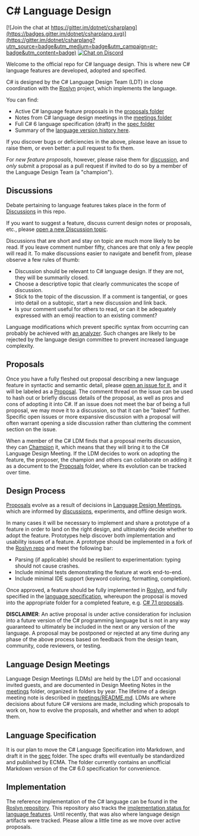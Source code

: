 # C# Language Design

[![Join the chat at https://gitter.im/dotnet/csharplang](https://badges.gitter.im/dotnet/csharplang.svg)](https://gitter.im/dotnet/csharplang?utm_source=badge&utm_medium=badge&utm_campaign=pr-badge&utm_content=badge) [![Chat on Discord](https://discordapp.com/api/guilds/143867839282020352/widget.png)](https://aka.ms/dotnet-discord-csharp)

Welcome to the official repo for C# language design. This is where new C# language features are developed, adopted and specified.

C# is designed by the C# Language Design Team (LDT) in close coordination with the [Roslyn](https://github.com/dotnet/roslyn) project, which implements the language.

You can find:

- Active C# language feature proposals in the [proposals folder](proposals)
- Notes from C# language design meetings in the [meetings folder](meetings)
- Full C# 6 language specification (draft) in the [spec folder](spec)
- Summary of the [language version history here](Language-Version-History.md).

If you discover bugs or deficiencies in the above, please leave an issue to raise them, or even better: a pull request to fix them.

For *new feature proposals*, however, please raise them for [discussion](https://github.com/dotnet/csharplang/labels/Discussion), and *only* submit a proposal as a pull request if invited to do so by a member of the Language Design Team (a "champion").

## Discussions

Debate pertaining to language features takes place in the form of [Discussions](https://github.com/dotnet/csharplang/discussions) in this repo.

If you want to suggest a feature, discuss current design notes or proposals, etc., please [open a new Discussion topic](https://github.com/dotnet/csharplang/discussions/new).

Discussions that are short and stay on topic are much more likely to be read. If you leave comment number fifty, chances are that only a few people will read it. To make discussions easier to navigate and benefit from, please observe a few rules of thumb:

- Discussion should be relevant to C# language design. If they are not, they will be summarily closed.
- Choose a descriptive topic that clearly communicates the scope of discussion.
- Stick to the topic of the discussion. If a comment is tangential, or goes into detail on a subtopic, start a new discussion and link back.
- Is your comment useful for others to read, or can it be adequately expressed with an emoji reaction to an existing comment?

Language modifications which prevent specific syntax from occurring can probably be achieved with [an analyzer](https://docs.microsoft.com/en-us/visualstudio/extensibility/getting-started-with-roslyn-analyzers). Such changes are likely to be rejected by the language design committee to prevent increased language complexity.

## Proposals
Once you have a fully fleshed out proposal describing a new language feature in syntactic and semantic detail, please [open an issue for it](https://github.com/dotnet/csharplang/issues/new/choose), and it will be labeled as a [Proposal](https://github.com/dotnet/csharplang/issues?q=is%3Aopen+is%3Aissue+label%3AProposal). The comment thread on the issue can be used to hash out or briefly discuss details of the proposal, as well as pros and cons of adopting it into C#. If an issue does not meet the bar of being a full proposal, we may move it to a discussion, so that it can be "baked" further. Specific open issues or more expansive discussion with a proposal will often warrant opening a side discussion rather than cluttering the comment section on the issue.

When a member of the C# LDM finds that a proposal merits discussion, they can [Champion](https://github.com/dotnet/csharplang/issues?q=is%3Aopen+is%3Aissue+label%3A%22Proposal+champion%22) it, which means that they will bring it to the C# Language Design Meeting. If the LDM decides to work on adopting the feature, the proposer, the champion and others can collaborate on adding it as a document to the [Proposals](proposals) folder, where its evolution can be tracked over time.

## Design Process

[Proposals](proposals) evolve as a result of decisions in [Language Design Meetings](meetings), which are informed by [discussions](https://github.com/dotnet/csharplang/discussions), experiments, and offline design work.

In many cases it will be necessary to implement and share a prototype of a feature in order to land on the right design, and ultimately decide whether to adopt the feature. Prototypes help discover both implementation and usability issues of a feature. A prototype should be implemented in a fork of the [Roslyn repo](https://github.com/dotnet/roslyn) and meet the following bar:

- Parsing (if applicable) should be resilient to experimentation: typing should not cause crashes.
- Include minimal tests demonstrating the feature at work end-to-end.
- Include minimal IDE support (keyword coloring, formatting, completion).

Once approved, a feature should be fully implemented in [Roslyn](https://github.com/dotnet/roslyn), and fully specified in the [language specification](spec), whereupon the proposal is moved into the appropriate folder for a completed feature, e.g. [C# 7.1 proposals](proposals/csharp-7.1).

**DISCLAIMER**: An active proposal is under active consideration for inclusion into a future version of the C# programming language but is not in any way guaranteed to ultimately be included in the next or any version of the language. A proposal may be postponed or rejected at any time during any phase of the above process based on feedback from the design team, community, code reviewers, or testing.

## Language Design Meetings

Language Design Meetings (LDMs) are held by the LDT and occasional invited guests, and are documented in Design Meeting Notes in the [meetings](meetings) folder, organized in folders by year. The lifetime of a design meeting note is described in [meetings/README.md](meetings/README.md). LDMs are where decisions about future C# versions are made, including which proposals to work on, how to evolve the proposals, and whether and when to adopt them.

## Language Specification

It is our plan to move the C# Language Specification into Markdown, and draft it in the [spec](spec) folder. The spec drafts will eventually be standardized and published by ECMA. The folder currently contains an unofficial Markdown version of the C# 6.0 specification for convenience.

## Implementation

The reference implementation of the C# language can be found in the [Roslyn repository](https://github.com/dotnet/roslyn). This repository also tracks the [implementation status for language features](https://github.com/dotnet/roslyn/blob/master/docs/Language%20Feature%20Status.md). Until recently, that was also where language design artifacts were tracked. Please allow a little time as we move over active proposals.
